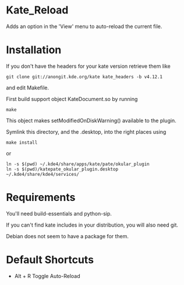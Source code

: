 Kate_Reload
===========

Adds an option in the 'View' menu to auto-reload the current file.

Installation
=================================================
If you don't have the headers for your kate version retrieve them like

    git clone git://anongit.kde.org/kate kate_headers -b v4.12.1

and edit Makefile.

First build support object KateDocument.so by running 

    make

This object makes setModifiedOnDiskWarning() available to the plugin.

Symlink this directory, and the .desktop, into the right places using 

    make install

or

    ln -s $(pwd) ~/.kde4/share/apps/kate/pate/okular_plugin
    ln -s $(pwd)/katepate_okular_plugin.desktop ~/.kde4/share/kde4/services/

Requirements
=================================================
You'll need build-essentials and python-sip. 

If you can't find kate includes in your distribution, you will also need 
git. 

Debian does not seem to have a package for them.


Default Shortcuts
=================================================
- Alt + R Toggle Auto-Reload
